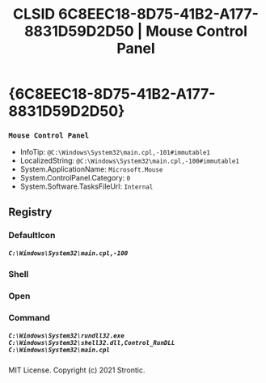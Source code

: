 ﻿---
title: "CLSID 6C8EEC18-8D75-41B2-A177-8831D59D2D50 | Mouse Control Panel"
excerpt: What is COM-Object CLSID 6C8EEC18-8D75-41B2-A177-8831D59D2D50?
---

# {6C8EEC18-8D75-41B2-A177-8831D59D2D50}

### `Mouse Control Panel`
* InfoTip: `@C:\Windows\System32\main.cpl,-101#immutable1`
* LocalizedString: `@C:\Windows\System32\main.cpl,-100#immutable1`
* System.ApplicationName: `Microsoft.Mouse`
* System.ControlPanel.Category: `0`
* System.Software.TasksFileUrl: `Internal`

## Registry


### DefaultIcon

##### `C:\Windows\System32\main.cpl,-100`

### Shell


### Open


### Command

##### `C:\Windows\System32\rundll32.exe C:\Windows\System32\shell32.dll,Control_RunDLL C:\Windows\System32\main.cpl`

MIT License. Copyright (c) 2021 Strontic.



